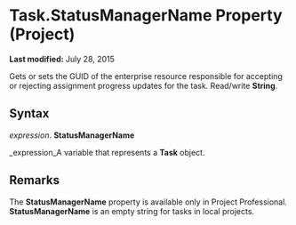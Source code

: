 
# Task.StatusManagerName Property (Project)

 **Last modified:** July 28, 2015

Gets or sets the GUID of the enterprise resource responsible for accepting or rejecting assignment progress updates for the task. Read/write  **String**.

## Syntax

 _expression_. **StatusManagerName**

 _expression_A variable that represents a  **Task** object.


## Remarks

The  **StatusManagerName** property is available only in Project Professional. **StatusManagerName** is an empty string for tasks in local projects.


